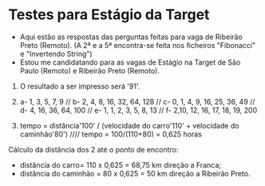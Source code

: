 # Testes para Estágio da Target

- Aqui estão as respostas das perguntas feitas para vaga de Ribeirão Preto (Remoto). (A 2ª e a 5ª encontra-se feita nos ficheiros "Fibonacci" e "Invertendo String")
- Estou me candidatando para as vagas de Estágio na Target de São Paulo (Remoto) e Ribeirão Preto (Remoto).

1. O resultado a ser impresso será '91'.

3. a- 1, 3, 5, 7, 9 //
   b- 2, 4, 8, 16, 32, 64, 128 //
   c- 0, 1, 4, 9, 16, 25, 36, 49 //
   d- 4, 16, 36, 64, 100 //
   e- 1, 1, 2, 3, 5, 8, 13 //
   f- 2,10, 12, 16, 17, 18, 19, 200
   
4. tempo = distância'100' / (velocidade do carro'110' + velocidade do caminhão'80') //// tempo = 100/(110+80) = 0,625 horas

Cálculo da distância dos 2 até o ponto de encontro:
- distância do carro= 110 x 0,625 = 68,75 km direção a Franca;
- distância do caminhão = 80 x 0,625 = 50 km direção a Ribeirão Preto.
